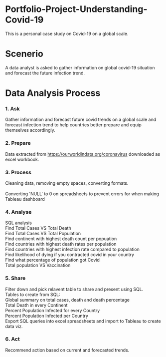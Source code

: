 # Portfolio-Project-Understanding-Covid-19
This is a personal case study on Covid-19 on a global scale.


# Scenerio
A data analyst is asked to gather information on global covid-19 situation and forecast the future infection trend.


# Data Analysis Process 

### 1. Ask
  Gather information and forecast future covid trends on a global scale and forecast infection trend 
  to help countries better prepare and equip themselves accordingly.
  
### 2. Prepare
   Data extracted from https://ourworldindata.org/coronavirus downloaded as excel workbook.
      
### 3. Process
   Cleaning data, removing empty spaces, converting formats.<br />   
   Converting 'NULL' to 0 on spreadsheets to prevent errors for when making Tableau dashboard

### 4. Analyse 
  SQL analysis<br />
    Find Total Cases VS Total Death<br />
    Find Total Cases VS Total Population<br />
    Find continent with highest death count per popuation<br />
    Find countries with highest death rates per population<br />
    Find countries with highest infection rate compared to population<br />
    Find likelihood of dying if you contracted covid in your country<br />
    Find what percentage of population got Covid<br />
    Total population VS Vaccination<br />
   
### 5. Share 
  Filter down and pick relavent table to share and present using SQL.<br />
  Tables to create from SQL:<br />
    Global summary on total cases, death and death percentage<br />
    Total Death in every Continent<br /> 
    Percent Population Infected for every Country<br />
    Percent Population Infected per Country<br /> 
    Export SQL queries into excel spreadsheets and import to Tableau to create data viz.<br />

### 6. Act
  Recommend action based on current and forecasted trends.
